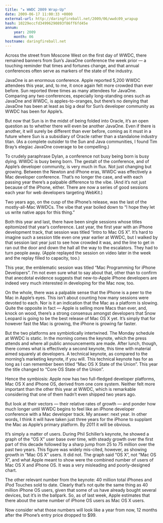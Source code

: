 ```yaml
---
title: "★ WWDC 2009 Wrap-Up"
date: 2009-06-17 11:00:33 +0000
external-url: http://daringfireball.net/2009/06/wwdc09_wrapup
hash: 10229eccfd34996290893f86ff6fd45e
annum:
    year: 2009
    month: 06
hostname: daringfireball.net
---
```


Across the street from Moscone West on the first day of WWDC, there remained banners from Sun’s JavaOne conference the week prior — a touching reminder that times and fortunes change, and that annual conferences often serve as markers of the state of the industry.


JavaOne is an enormous conference. Apple reported 5,200 WWDC attendees this year, and, to me, it once again felt more crowded than ever before. Sun reported three times as many attendees for JavaOne. Comparing any two conferences, especially long-standing ones such as JavaOne and WWDC, is apples-to-oranges, but there’s no denying that JavaOne has been at least as big a deal for Sun’s developer community as WWDC has been for Apple’s.


But now that Sun is in the midst of being folded into Oracle, it’s an open question as to whether there will even be another JavaOne. Even if there is another, it will surely be different than ever before, coming as it must in a future where Sun is a subsidiary of Oracle rather than a standalone industry titan. (As a complete outsider to the Sun and Java communities, I found Tim Bray’s elegiac JavaOne coverage to be compelling.)


To crudely paraphrase Dylan, a conference not busy being born is busy dying. WWDC is busy being born. The gestalt of the conference, and of Apple’s developer community, is very much in flux. Not just changing but growing. Between the Newton and iPhone eras, WWDC was effectively a Mac developer conference. That’s no longer the case, and with each passing year there’s a palpable difference to the vibe. (And it’s not just because of the iPhone, either. There are now a series of good sessions each year for web developers targeting WebKit.)


Two years ago, on the cusp of the iPhone’s release, was the last of the mostly-all-Mac WWDCs. The vibe that year boiled down to “I hope they let us write native apps for this thing.”


Both this year and last, there have been single sessions whose titles epitomized that year’s conference. Last year, the first year with an iPhone development track, that session was titled “Intro to Mac OS X”. It’s hard to imagine such a session title even one year earlier at WWDC, but I walked by that session last year just to see how crowded it was, and the line to get in ran out the door and down the hall all the way to the escalators. They had to turn people away. (Apple replayed the session on video later in the week and the replay filled to capacity, too.)


This year, the emblematic session was titled “Mac Programming for iPhone Developers”. I’m not even sure what to say about that, other than to confirm that anecdotal evidence suggests that new-to-Apple iPhone developers are indeed very much interested in developing for the Mac now, too.


On the whole, there was a palpable sense that the iPhone is a peer to the Mac in Apple’s eyes. This isn’t about counting how many sessions were devoted to each. Nor is it an indication that the Mac as a platform is slowing. Quite the opposite in fact — Apple is selling more Macs than ever, and, knock on wood, there’s a strong consensus amongst developers that Snow Leopard is going to be the best release of Mac OS X yet. It’s simply that for however fast the Mac is growing, the iPhone is growing far faster.


But the two platforms are symbiotically intertwined. The Monday schedule at WWDC is static. In the morning comes the keynote, which the press attends and where all public announcements are made. After lunch, though, there comes what is effectively a second keynote, this time with material aimed squarely at developers. A technical keynote, as compared to the morning’s marketing keynote, if you will. This technical keynote has for as long as I can remember been titled “Mac OS X State of the Union”. This year the title changed to “Core OS State of the Union”.


Hence the symbiosis: Apple now has two full-fledged developer platforms, Mac OS X and iPhone OS, derived from one core system. Neither felt more important than the other this year at WWDC, which is remarkable considering that one of them hadn’t even shipped two years ago.


But look at their vectors — their relative rates of growth — and ponder how much longer until WWDC begins to feel like an iPhone developer conference with a Mac developer track. My answer: next year. In other words, I think it will have taken just three years for the iPhone to supplant the Mac as Apple’s primary platform. By 2011 it will be obvious.


It’s simply a matter of users. During Phil Schiller’s keynote, he showed a graph of the “OS X” user base over time, with steady growth over the first part of this decade followed by a sharp jump from 25 to 75 million over the past two years. This figure was widely mis-cited, however, as showing growth in “Mac OS X” users. It did not. The graph said “OS X”, not “Mac OS X”, and what Apple meant to show were the combined number of users of Mac OS X and iPhone OS. It was a very misleading and poorly-designed chart.


The other relevant number from the keynote: 40 million total iPhones and iPod Touches sold to date. Clearly that’s not quite the same thing as 40 million iPhone OS users, given that some of us have already bought several devices, but it’s in the ballpark. So, as of last week, Apple estimates that there about the same number of iPhone OS users as Mac OS X users.


Now consider what those numbers will look like a year from now, 12 months after the iPhone’s entry price dropped to $99.

